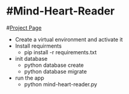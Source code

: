 #Mind-Heart-Reader
=================
#[Project Page](http://jannah.github.io/Mind-Heart-Reader/)

+ Create a virtual environment and activate it
+ Install requirments
  + pip install -r requirements.txt
+ init database
  + python database create
  + python database migrate
+ run the app
  + python mind-heart-reader.py
 
